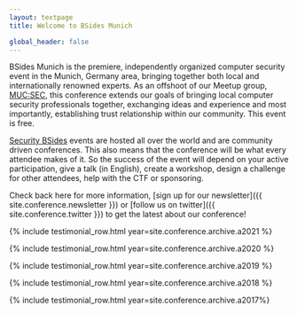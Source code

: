 ```yaml
---
layout: textpage
title: Welcome to BSides Munich

global_header: false
---
```


BSides Munich is the premiere, independently organized computer security event in the Munich, Germany area, bringing together both local and internationally renowned experts.
As an offshoot of our Meetup group, [MUC:SEC](https://www.meetup.com/MUC-SEC/?_cookie-check=ShoizzNwjDGCiHdW), this conference extends our goals of bringing local computer security professionals together, exchanging ideas and experience and most importantly, establishing trust relationship within our community. 
This event is free.

[Security BSides](http://www.securitybsides.com/) events are hosted all over the world and are community driven conferences.
This also means that the conference will be what every attendee makes of it.
So the success of the event will depend on your active participation, give a talk (in English), create a workshop, design a challenge for other attendees, help with the CTF or sponsoring.

Check back here for more information, [sign up for our newsletter]({{ site.conference.newsletter }}) or [follow us on twitter]({{ site.conference.twitter }}) to get the latest about our conference!

{% include testimonial_row.html year=site.conference.archive.a2021 %}

{% include testimonial_row.html year=site.conference.archive.a2020 %}

{% include testimonial_row.html year=site.conference.archive.a2019 %}

{% include testimonial_row.html year=site.conference.archive.a2018 %}

{% include testimonial_row.html year=site.conference.archive.a2017%}

